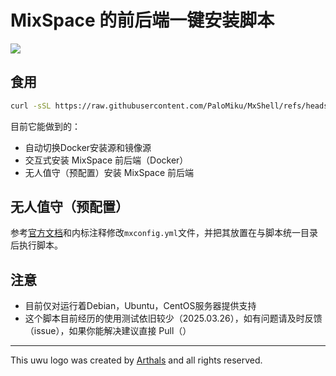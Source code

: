# MixSpace 的前后端一键安装脚本 

<img src="https://cdn.jsdelivr.net/gh/mx-space/.github@main/uwu.png" />

## 食用

```bash
curl -sSL https://raw.githubusercontent.com/PaloMiku/MxShell/refs/heads/main/install.sh -o install.sh && bash install.sh
```
目前它能做到的：

- 自动切换Docker安装源和镜像源
- 交互式安装 MixSpace 前后端（Docker）
- 无人值守（预配置）安装 MixSpace 前后端

## 无人值守（预配置）

参考[官方文档](https://mx-space.js.org)和内标注释修改`mxconfig.yml`文件，并把其放置在与脚本统一目录后执行脚本。

## 注意

- 目前仅对运行着Debian，Ubuntu，CentOS服务器提供支持
- 这个脚本目前经历的使用测试依旧较少（2025.03.26），如有问题请及时反馈（issue），如果你能解决建议直接 Pull（）
---

This uwu logo was created by [Arthals](https://github.com/zhuozhiyongde) and all rights reserved.